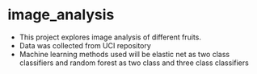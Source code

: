 # image_analysis

- This project explores image analysis of different fruits.
- Data was collected from UCI repository
- Machine learning methods used will be elastic net as two class classifiers and random forest as two class and three class classifiers 

